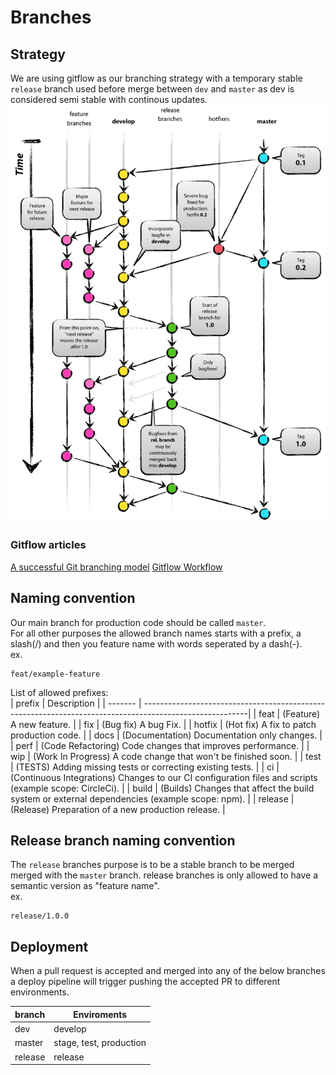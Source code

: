 # Branches


## Strategy
We are using gitflow as our branching strategy with a temporary stable `release` branch used before merge between `dev` and `master` as dev is considered semi stable with continous updates.
![Gitflow example](images/git-model@2x.png "Gitflow")

### Gitflow articles
[A successful Git branching model](https://nvie.com/posts/a-successful-git-branching-model/)
[Gitflow Workflow](https://www.atlassian.com/git/tutorials/comparing-workflows/gitflow-workflow)

## Naming convention
Our main branch for production code should be called `master`.  
For all other purposes the allowed branch names starts with a prefix, a slash(/) and then you feature name with words seperated by a dash(-).  
ex.
```
feat/example-feature
```
  
List of allowed prefixes:  
| prefix  | Description                                                                                             |
| ------- | --------------------------------------------------------------------------------------------------------|
| feat    | (Feature) A new feature.                                                                                |
| fix     | (Bug fix) A bug Fix.                                                                                    |
| hotfix  | (Hot fix) A fix to patch production code.                                                               |
| docs    | (Documentation) Documentation only changes.                                                             |
| perf    | (Code Refactoring) Code changes that improves performance.                                              |
| wip     | (Work In Progress) A code change that won't be finished soon.                                           |
| test    | (TESTS) Adding missing tests or correcting existing tests.                                              |
| ci      | (Continuous Integrations) Changes to our CI configuration files and scripts (example scope: CircleCi).  |
| build   | (Builds) Changes that affect the build system or external dependencies (example scope: npm).            |
| release | (Release) Preparation of a new production release.                                                      |

## Release branch naming convention
The `release` branches purpose is to be a stable branch to be merged merged with the `master` branch.
release branches is only allowed to have a semantic version as "feature name".  
ex.
```
release/1.0.0
```

## Deployment
When a pull request is accepted and merged into any of the below branches a deploy pipeline will trigger pushing the accepted PR to different environments.  

| branch  | Enviroments             |
| ------- | ----------------------- |
| dev     | develop                 |
| master  | stage, test, production |
| release | release                 |